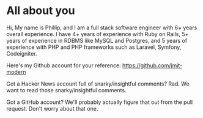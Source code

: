 # All about you #

Hi, My name is Phillip, and I am a full stack software engineer with 6+ years overall experience.
I have 4+ years of experience with Ruby on Rails, 5+ years of experience in RDBMS like MySQL and Postgres, and 5 years of experience with PHP and PHP frameworks such as Laravel, Symfony, Codeigniter.

Here's my Github account for your reference: https://github.com/jmit-modern

Got a Hacker News account full of snarky/insightful comments? Rad. We want to read those snarky/insightful comments.

Got a GitHub account? We'll probably actually figure that out from the pull request. Don't worry about that one.
